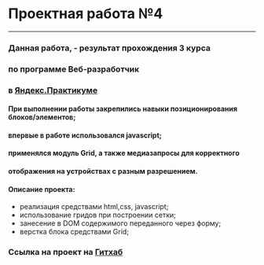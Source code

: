 ﻿# Проектная работа №4

---

### Данная работа, - результат прохождения 3 курса

### по программе **Веб-разработчик**

### в [Яндекс.Практикуме](https://praktikum.yandex.ru/)

#### При выполнении работы закрепились навыки позиционирования блоков/элементов;

#### впервые в работе использовался javascript;

#### применялся модуль Grid, а также медиазапросы для корректного

#### отображения на устройствах с разным разрешением.

#### Описание проекта:

- реализация средствами html,css, javascript;
- использование гридов при построении сетки;
- занесение в DOM содержимого переданного через форму;
- верстка блока средствами Grid;

### Ссылка на проект на [Гитхаб](https://newrdlink.github.io/mesto/index.html)
